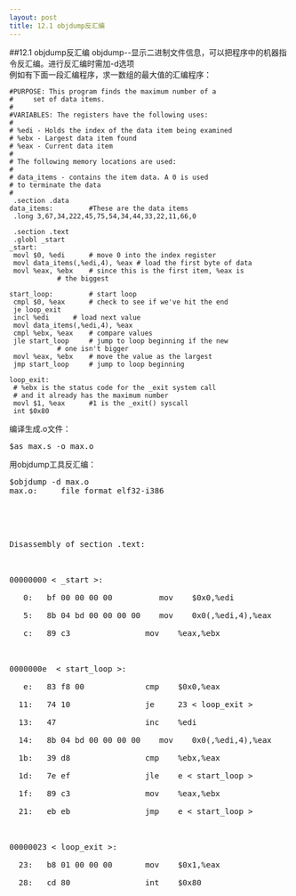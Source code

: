 ```yaml
---
layout: post
title: 12.1 objdump反汇编 
---
```

##12.1 objdump反汇编
objdump--显示二进制文件信息，可以把程序中的机器指令反汇编。进行反汇编时需加-d选项<br>
例如有下面一段汇编程序，求一数组的最大值的汇编程序：

	#PURPOSE: This program finds the maximum number of a
	#	  set of data items.
	#
	#VARIABLES: The registers have the following uses:
	#
	# %edi - Holds the index of the data item being examined
	# %ebx - Largest data item found
	# %eax - Current data item
	#
	# The following memory locations are used:
	#
	# data_items - contains the item data. A 0 is used
	# to terminate the data
	#
	 .section .data
	data_items: 		#These are the data items
	 .long 3,67,34,222,45,75,54,34,44,33,22,11,66,0

	 .section .text
	 .globl _start
	_start:
	 movl $0, %edi  	# move 0 into the index register
	 movl data_items(,%edi,4), %eax # load the first byte of data
	 movl %eax, %ebx 	# since this is the first item, %eax is
				# the biggest

	start_loop: 		# start loop
	 cmpl $0, %eax  	# check to see if we've hit the end
	 je loop_exit
	 incl %edi 		# load next value
	 movl data_items(,%edi,4), %eax
	 cmpl %ebx, %eax 	# compare values
	 jle start_loop 	# jump to loop beginning if the new
				# one isn't bigger
	 movl %eax, %ebx 	# move the value as the largest
	 jmp start_loop 	# jump to loop beginning

	loop_exit:
	 # %ebx is the status code for the _exit system call
	 # and it already has the maximum number
	 movl $1, %eax  	#1 is the _exit() syscall
	 int $0x80
	
编译生成.o文件：

<pre class='terminal bootcamp'>
<span class='codeline'>$as max.s -o max.o</span>
</pre>

用objdump工具反汇编：

<pre class='terminal bootcamp'>
<span class='codeline'>$objdump -d max.o</span>
<span class='bash-output'>max.o:     file format elf32-i386<br>
<br>
<br>
Disassembly of section .text:<br>
<br>
00000000 &lt _start &gt:<br>
   0:	bf 00 00 00 00       	mov    $0x0,%edi<br>
   5:	8b 04 bd 00 00 00 00 	mov    0x0(,%edi,4),%eax<br>
   c:	89 c3 &nbsp&nbsp&nbsp&nbsp&nbsp&nbsp&nbsp&nbsp&nbsp&nbsp&nbsp&nbsp&nbsp&nbsp mov    %eax,%ebx<br>
<br>
0000000e  &lt start_loop &gt:<br>
   e:	83 f8 00 &nbsp&nbsp&nbsp&nbsp&nbsp&nbsp&nbsp&nbsp&nbsp&nbsp&nbsp cmp    $0x0,%eax<br>
  11:	74 10 &nbsp&nbsp&nbsp&nbsp&nbsp&nbsp&nbsp&nbsp&nbsp&nbsp&nbsp&nbsp&nbsp&nbsp je     23 &lt loop_exit &gt<br>
  13:	47 &nbsp&nbsp&nbsp&nbsp&nbsp&nbsp&nbsp&nbsp&nbsp&nbsp&nbsp&nbsp&nbsp&nbsp&nbsp&nbsp&nbsp inc    %edi<br>
  14:	8b 04 bd 00 00 00 00	mov    0x0(,%edi,4),%eax<br>
  1b:	39 d8 &nbsp&nbsp&nbsp&nbsp&nbsp&nbsp&nbsp&nbsp&nbsp&nbsp&nbsp&nbsp&nbsp&nbsp cmp    %ebx,%eax<br>
  1d:	7e ef &nbsp&nbsp&nbsp&nbsp&nbsp&nbsp&nbsp&nbsp&nbsp&nbsp&nbsp&nbsp&nbsp&nbsp jle    e &lt start_loop &gt<br>
  1f:	89 c3 &nbsp&nbsp&nbsp&nbsp&nbsp&nbsp&nbsp&nbsp&nbsp&nbsp&nbsp&nbsp&nbsp&nbsp mov    %eax,%ebx<br>
  21:	eb eb &nbsp&nbsp&nbsp&nbsp&nbsp&nbsp&nbsp&nbsp&nbsp&nbsp&nbsp&nbsp&nbsp&nbsp jmp    e &lt start_loop &gt<br>
<br>
00000023 &lt loop_exit &gt:<br>
  23:	b8 01 00 00 00 &nbsp&nbsp&nbsp&nbsp&nbsp mov    $0x1,%eax<br>
  28:	cd 80 &nbsp&nbsp&nbsp&nbsp&nbsp&nbsp&nbsp&nbsp&nbsp&nbsp&nbsp&nbsp&nbsp&nbsp int    $0x80</span>
</pre>
